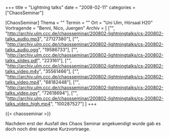 +++
title = "Lightning talks"
date = "2008-02-11"
categories = ["ChaosSeminar"]

[ChaosSeminar]
Thema = ""
Termin = ""
Ort = "Uni Ulm, Hörsaal H20"
Vortragende = "Benni, Nico, Juergen"
Archiv = [
	["", "http://archiv.ulm.ccc.de/chaosseminar/200802-lightningtalks/cs-200802-talks_audio.mp3", "27127380"],
	["", "http://archiv.ulm.ccc.de/chaosseminar/200802-lightningtalks/cs-200802-talks_audio.ogg", "19586733"],
	["", "http://archiv.ulm.ccc.de/chaosseminar/200802-lightningtalks/cs-200802-talks_slides.pdf", "223161"],
	["", "http://archiv.ulm.ccc.de/chaosseminar/200802-lightningtalks/cs-200802-talks_video.m4v", "35561466"],
	["", "http://archiv.ulm.ccc.de/chaosseminar/200802-lightningtalks/cs-200802-talks_video.mp4", "68182448"],
	["", "http://archiv.ulm.ccc.de/chaosseminar/200802-lightningtalks/cs-200802-talks_video.ogv", "72618694"],
	["", "http://archiv.ulm.ccc.de/chaosseminar/200802-lightningtalks/cs-200802-talks_video_high.mp4", "100287527"]
	]
+++

{{< chaosseminar >}}

Nachdem erst der Ausfall des Chaos Seminar angekuendigt wurde gab es doch noch drei spontane Kurzvortraege.

